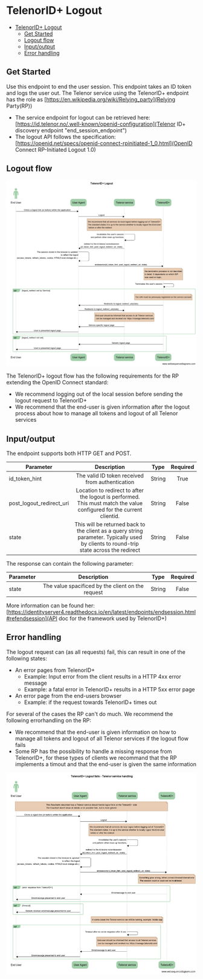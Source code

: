 # TelenorID\+ Logout

- [TelenorID\+ Logout](#telenorid---logout)
  * [Get Started](#get-started)
  * [Logout flow](#logout-flow)
  * [Input/output](#input-output)
  * [Error handling](#error-handling)
  

## Get Started

Use this endpoint to end the user session. This endpoint takes an ID token and logs the user out.
The Telenor service using the TelenorID\+ endpoint has the role as [https://en.wikipedia.org/wiki/Relying_party](Relying Party(RP))

* The service endpoint for logout can be retrieved  here: [https://id.telenor.no/.well-known/openid-configuration](Telenor ID\+ discovery endpoint "end_session_endpoint")
* The logout API follows the specification: [https://openid.net/specs/openid-connect-rpinitiated-1_0.html](OpenID Connect RP-Initiated Logout 1.0)


## Logout flow

![Telenor IDpluss logoutflow](TelenorIDpluss_logout.png)

The TelenorID\+ logout flow has the following requirements for the RP extending the OpenID Connect standard:

* We recommend logging out of the local session before sending the logout request to TelenorID\+
* We recommend that the end-user is given information after the logout process about how to manage all tokens and logout of all Telenor services

## Input/output

The endpoint supports both HTTP GET and POST.

| Parameter | Description | Type | Required |
| ------------- |:-------------:|:-------------:|:-------------:|
| id_token_hint | The valid ID token received from authentication | String | True |
| post_logout_redirect_uri	| Location to redirect to after the logout is performed. This must match the value configured for the current clientid. | String | False |
| state | This will be returned back to the client as a query string parameter. Typically used by clients to round-trip state across the redirect | String | False |



The response can contain the following parameter:

| Parameter | Description | Type | Required |
| ------------- |:-------------:|:-------------:|:-------------:|
| state | The value spacificed by the client on the request | String | False | 


More information can be found her: [https://identityserver4.readthedocs.io/en/latest/endpoints/endsession.html#refendsession](API doc for the framework used by TelenorID\+)

## Error handling

The logout request can (as all requests) fail, this can result in one of the following states:


* An error pages from TelenorID\+
  * Example: Input error from the client results in a HTTP 4xx error message
  * Example: a fatal error in TelenorID\+ results in a HTTP 5xx error page
* An error page from the end-users browser
  * Example: if the request towards TelenorID\+ times out

For several of the cases the RP can't do much. We recommend the following errorhandling on the RP:

* We recommend that the end-user is given information on how to manage all tokens and logout of all Telenor services if the logout flow fails
* Some RP has the possibility to handle a missing response from TelenorID\+, for these types of clients we recommand that the RP implements a timout and that the end-user is given the same information


![TelenorIDpluss Errorhandling](TelenorIDpluss_logout_rp_errorhandling.png)

